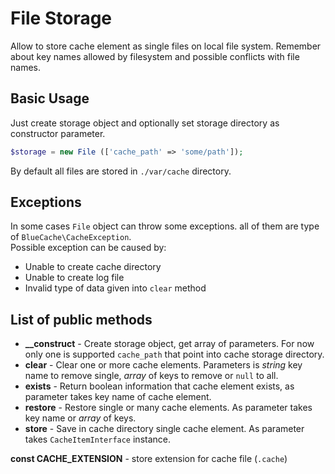 # File Storage

Allow to store cache element as single files on local file system. Remember
about key names allowed by filesystem and possible conflicts with file names.

## Basic Usage

Just create storage object and optionally set storage directory as constructor parameter.

```php
$storage = new File (['cache_path' => 'some/path']);
```

By default all files are stored in `./var/cache` directory.

## Exceptions

In some cases `File` object can throw some exceptions. all of them are type
of `BlueCache\CacheException`.  
Possible exception can be caused by:

* Unable to create cache directory
* Unable to create log file
* Invalid type of data given into `clear` method


## List of public methods

* **__construct** - Create storage object, get array of parameters. For now only one is supported `cache_path` that point into cache storage directory.
* **clear** - Clear one or more cache elements. Parameters is *string* key name to remove single, *array* of keys to remove or `null` to all.
* **exists** - Return boolean information that cache element exists, as parameter takes key name of cache element.
* **restore** - Restore single or many cache elements. As parameter takes key name or *array* of keys.
* **store** - Save in cache directory single cache element. As parameter takes `CacheItemInterface` instance.

**const CACHE_EXTENSION** - store extension for cache file (`.cache`)
